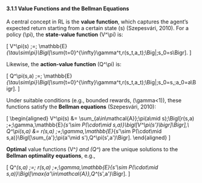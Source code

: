 #### 3.1.1 Value Functions and the Bellman Equations

A central concept in RL is the **value function**, which captures the agent’s expected return starting from a certain state \(s\) (Szepesvári, 2010). For a policy \(\pi\), the **state-value function** \(V^\pi\) is:

\[
V^\pi(s) \;=\; \mathbb{E}_{\tau\sim\pi}\Bigl[\sum_{t=0}^{\infty}\gamma^t\,r(s_t,a_t)\;\Big|\;s_0=s\Bigr].
\]

Likewise, the **action-value function** \(Q^\pi\) is:

\[
Q^\pi(s,a) \;=\; \mathbb{E}_{\tau\sim\pi}\Bigl[\sum_{t=0}^{\infty}\gamma^t\,r(s_t,a_t)\;\Big|\;s_0=s,\;a_0=a\Bigr].
\]

Under suitable conditions (e.g., bounded rewards, \(\gamma<1\)), these functions satisfy the **Bellman equations** (Szepesvári, 2010):

\[
\begin{aligned}
V^\pi(s) &= \sum_{a\in\mathcal{A}}\;\pi(a\mid s)\;\Bigl[r(s,a) \;+\;\gamma\,\mathbb{E}_{s'\sim P(\cdot\mid s,a)}\bigl[V^\pi(s')\bigr]\Bigr],\\
Q^\pi(s,a) &= r(s,a) \;+\;\gamma\,\mathbb{E}_{s'\sim P(\cdot\mid s,a)}\Bigl[\sum_{a'}\;\pi(a'\mid s')\,Q^\pi(s',a')\Bigr].
\end{aligned}
\]

**Optimal** value functions \(V^*\) and \(Q^*\) are the unique solutions to the **Bellman optimality equations**, e.g.,

\[
Q^*(s,a) \;=\; r(s,a) \;+\;\gamma\,\mathbb{E}_{s'\sim P(\cdot\mid s,a)}\Bigl[\max_{a'\in\mathcal{A}}\,Q^*(s',a')\Bigr].
\]
